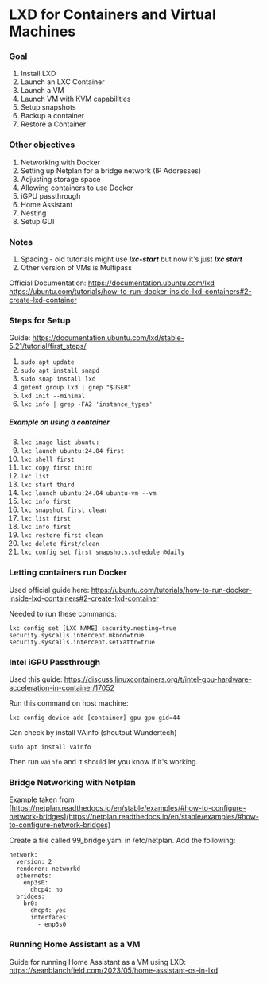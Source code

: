 # LXD for Containers and Virtual Machines

### Goal
1. Install LXD
2. Launch an LXC Container
3. Launch a VM
4. Launch VM with KVM capabilities
5. Setup snapshots
6. Backup a container
7. Restore a Container

### Other objectives
1. Networking with Docker
2. Setting up Netplan for a bridge network (IP Addresses)
3. Adjusting storage space
4. Allowing containers to use Docker
5. iGPU passthrough
6. Home Assistant
7. Nesting
8. Setup GUI

### Notes
1. Spacing - old tutorials might use ***lxc-start*** but now it's just ***lxc start***
2. Other version of VMs is Multipass

Official Documentation:
https://documentation.ubuntu.com/lxd
https://ubuntu.com/tutorials/how-to-run-docker-inside-lxd-containers#2-create-lxd-container

### Steps for Setup
Guide: https://documentation.ubuntu.com/lxd/stable-5.21/tutorial/first_steps/

1. `sudo apt update`
2. `sudo apt install snapd`
3. `sudo snap install lxd`
4. `getent group lxd | grep "$USER"`
5. `lxd init --minimal`
6. `lxc info | grep -FA2 'instance_types'`

##### Example on using a container   
8. `lxc image list ubuntu:`
9. `lxc launch ubuntu:24.04 first`
10. `lxc shell first`
11. `lxc copy first third`
12. `lxc list`
13. `lxc start third`
14. `lxc launch ubuntu:24.04 ubuntu-vm --vm`
15. `lxc info first`
16. `lxc snapshot first clean`
17. `lxc list first`
18. `lxc info first`
19. `lxc restore first clean`
20. `lxc delete first/clean`
21. `lxc config set first snapshots.schedule @daily`

### Letting containers run Docker
Used official guide here: https://ubuntu.com/tutorials/how-to-run-docker-inside-lxd-containers#2-create-lxd-container

Needed to run these commands:
```
lxc config set [LXC NAME] security.nesting=true security.syscalls.intercept.mknod=true security.syscalls.intercept.setxattr=true
```

### Intel iGPU Passthrough
Used this guide: https://discuss.linuxcontainers.org/t/intel-gpu-hardware-acceleration-in-container/17052

Run this command on host machine:
```
lxc config device add [container] gpu gpu gid=44
```

Can check by install VAinfo (shoutout Wundertech)
```
sudo apt install vainfo
```

Then run `vainfo` and it should let you know if it's working.

### Bridge Networking with Netplan

Example taken from [https://netplan.readthedocs.io/en/stable/examples/#how-to-configure-network-bridges](https://netplan.readthedocs.io/en/stable/examples/#how-to-configure-network-bridges)

Create a file called 99_bridge.yaml in /etc/netplan. Add the following:

```text
network:
  version: 2
  renderer: networkd
  ethernets:
    enp3s0:
      dhcp4: no
  bridges:
    br0:
      dhcp4: yes
      interfaces:
        - enp3s0
```

### Running Home Assistant as a VM
Guide for running Home Assistant as a VM using LXD: https://seanblanchfield.com/2023/05/home-assistant-os-in-lxd
